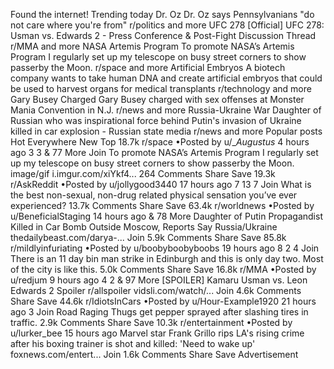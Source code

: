Found the internet!
Trending today
Dr. Oz
Dr. Oz says Pennsylvanians "do not care where you're from"
r/politics and more
UFC 278
[Official] UFC 278: Usman vs. Edwards 2 - Press Conference & Post-Fight Discussion Thread
r/MMA and more
NASA Artemis Program
To promote NASA’s Artemis Program I regularly set up my telescope on busy street corners to show passerby the Moon.
r/space and more
Artificial Embryos
A biotech company wants to take human DNA and create artificial embryos that could be used to harvest organs for medical transplants
r/technology and more
Gary Busey Charged
Gary Busey charged with sex offenses at Monster Mania Convention in N.J.
r/news and more
Russia-Ukraine War
Daughter of Russian who was inspirational force behind Putin's invasion of Ukraine killed in car explosion - Russian state media
r/news and more
Popular posts
Hot
Everywhere
New
Top
18.7k
r/space
•Posted by
u/__Augustus_
4 hours ago
3
3
& 77 More
Join
To promote NASA’s Artemis Program I regularly set up my telescope on busy street corners to show passerby the Moon.
image/gif
i.imgur.com/xiYkf4...
264 Comments
Share
Save
19.3k
r/AskReddit
•Posted by
u/jollygood3440
17 hours ago
7
13
7
Join
What is the best non-sexual, non-drug related physical sensation you’ve ever experienced?
13.7k Comments
Share
Save
63.4k
r/worldnews
•Posted by
u/BeneficialStaging
14 hours ago
& 78 More
Daughter of Putin Propagandist Killed in Car Bomb Outside Moscow, Reports Say
Russia/Ukraine
thedailybeast.com/darya-...
Join
5.9k Comments
Share
Save
85.8k
r/mildlyinfuriating
•Posted by
u/boobyboobyboobs
19 hours ago
8
2
4
Join
There is an 11 day bin man strike in Edinburgh and this is only day two. Most of the city is like this.
5.0k Comments
Share
Save
16.8k
r/MMA
•Posted by
u/redjum
9 hours ago
4
2
& 97 More
[SPOILER] Kamaru Usman vs. Leon Edwards 2
Spoiler r/allspoiler
vidsli.com/watch/...
Join
4.6k Comments
Share
Save
44.6k
r/IdiotsInCars
•Posted by
u/Hour-Example1920
21 hours ago
3
Join
Road Raging Thugs get pepper sprayed after slashing tires in traffic.
2.9k Comments
Share
Save
10.3k
r/entertainment
•Posted by
u/lurker_bee
15 hours ago
Marvel star Frank Grillo rips LA's rising crime after his boxing trainer is shot and killed: 'Need to wake up'
foxnews.com/entert...
Join
1.6k Comments
Share
Save
Advertisement